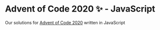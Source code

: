 # Advent of Code 2020 ✨ - JavaScript

Our solutions for [Advent of Code 2020](https://adventofcode.com/2020) written in JavaScript
